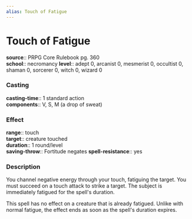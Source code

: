 ```yaml
---
alias: Touch of Fatigue
---
```


# Touch of Fatigue 

**source**:: PRPG Core Rulebook pg. 360  
**school**:: necromancy
**level**:: adept 0, arcanist 0, mesmerist 0, occultist 0, shaman 0, sorcerer 0, witch 0, wizard 0

### Casting 

**casting-time**:: 1 standard action  
**components**:: V, S, M (a drop of sweat)

### Effect 

**range**:: touch  
**target**:: creature touched  
**duration**:: 1 round/level  
**saving-throw**:: Fortitude negates
**spell-resistance**:: yes

### Description 

You channel negative energy through your touch, fatiguing the target. You must succeed on a touch attack to strike a target. The subject is immediately fatigued for the spell's duration.  
  
This spell has no effect on a creature that is already fatigued. Unlike with normal fatigue, the effect ends as soon as the spell's duration expires.
